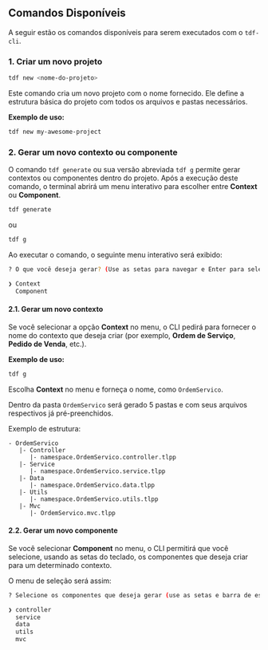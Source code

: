 ## Comandos Disponíveis

A seguir estão os comandos disponíveis para serem executados com o `tdf-cli`.

### 1. Criar um novo projeto

```bash
tdf new <nome-do-projeto>
```

Este comando cria um novo projeto com o nome fornecido. Ele define a estrutura básica do projeto com todos os arquivos e pastas necessários.

**Exemplo de uso:**
```bash
tdf new my-awesome-project
```

### 2. Gerar um novo contexto ou componente

O comando `tdf generate` ou sua versão abreviada `tdf g` permite gerar contextos ou componentes dentro do projeto. Após a execução deste comando, o terminal abrirá um menu interativo para escolher entre **Context** ou **Component**.

```bash
tdf generate
```
ou
```bash
tdf g
```

Ao executar o comando, o seguinte menu interativo será exibido:

```bash
? O que você deseja gerar? (Use as setas para navegar e Enter para selecionar)

❯ Context
  Component
```

#### 2.1. Gerar um novo contexto

Se você selecionar a opção **Context** no menu, o CLI pedirá para fornecer o nome do contexto que deseja criar (por exemplo, **Ordem de Serviço**, **Pedido de Venda**, etc.).

**Exemplo de uso:**
```bash
tdf g
```
Escolha **Context** no menu e forneça o nome, como `OrdemServico`.

Dentro da pasta `OrdemServico` será gerado 5 pastas e com seus arquivos respectivos já pré-preenchidos.

Exemplo de estrutura:

```
- OrdemServico
   |- Controller
      |- namespace.OrdemServico.controller.tlpp
   |- Service
      |- namespace.OrdemServico.service.tlpp
   |- Data
      |- namespace.OrdemServico.data.tlpp
   |- Utils
      |- namespace.OrdemServico.utils.tlpp
   |- Mvc
      |- OrdemServico.mvc.tlpp
```

#### 2.2. Gerar um novo componente

Se você selecionar **Component** no menu, o CLI permitirá que você selecione, usando as setas do teclado, os componentes que deseja criar para um determinado contexto.

O menu de seleção será assim:

```bash
? Selecione os componentes que deseja gerar (use as setas e barra de espaço para marcar):

❯ controller
  service
  data
  utils
  mvc
```